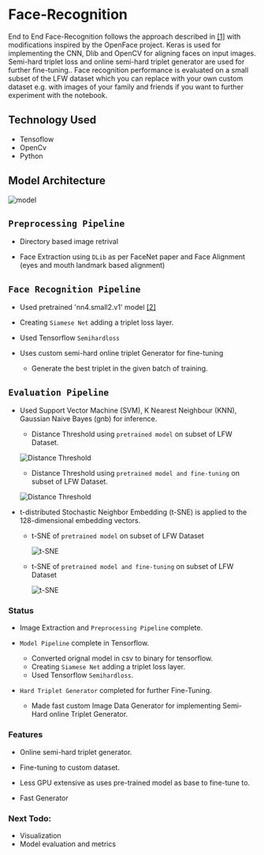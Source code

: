# Face-Recognition 

End to End Face-Recognition follows the approach described in [[1]](https://arxiv.org/abs/1503.03832) with modifications inspired by the OpenFace project. Keras is used for implementing the CNN, Dlib and OpenCV for aligning faces on input images. Semi-hard triplet loss and online semi-hard triplet generator are used for further fine-tuning.. Face recognition performance is evaluated on a small subset of the LFW dataset which you can replace with your own custom dataset e.g. with images of your family and friends if you want to further experiment with the notebook. 

## Technology Used

 - Tensoflow
 - OpenCv
 - Python

##  Model Architecture
  ![model](FaceNet/media/model.png)
 
## `Preprocessing Pipeline`

  - Directory based image retrival
  
  - Face Extraction using `DLib` as per FaceNet paper and Face Alignment (eyes and mouth landmark based alignment)
  
## `Face Recognition Pipeline` 

  - Used pretrained 'nn4.small2.v1' model [[2]](https://cmusatyalab.github.io/openface/models-and-accuracies/#model-definitions)
  
  - Creating `Siamese Net` adding a triplet loss layer.
  
  - Used Tensorflow `Semihardloss`
  
  - Uses custom semi-hard online triplet Generator for fine-tuning
  
    - Generate the best triplet in the given batch of training.
   
 
## `Evaluation Pipeline` 

  - Used Support Vector Machine (SVM), K Nearest Neighbour (KNN), Gaussian Naive Bayes (gnb) for inference.
  
    - Distance Threshold using `pretrained model` on subset of LFW Dataset.
    
    ![Distance Threshold](FaceNet/media/distance_thresh_pre.png)
    
    - Distance Threshold using `pretrained model and fine-tuning` on subset of LFW Dataset.
    
    ![Distance Threshold](FaceNet/media/distance_thresh.png)
    
  - t-distributed Stochastic Neighbor Embedding (t-SNE) is applied to the 128-dimensional embedding vectors.
  
    - t-SNE of `pretrained model` on subset of LFW Dataset
  
      ![t-SNE](FaceNet/media/t-SNE_pre.png)
      
    - t-SNE of `pretrained model and fine-tuning` on subset of LFW Dataset
  
      ![t-SNE](FaceNet/media/t-SNE.png)
  
  
###  Status

- Image Extraction and `Preprocessing Pipeline` complete.
 
- `Model Pipeline` complete in Tensorflow.
  - Converted orignal model in csv to binary for tensorflow.
  - Creating `Siamese Net` adding a triplet loss layer.
  - Used Tensorflow `Semihardloss`.
  
- `Hard Triplet Generator` completed for further Fine-Tuning.
  - Made fast custom Image Data Generator for implementing Semi-Hard online 
    Triplet Generator.
    
### Features

- Online semi-hard triplet generator.

- Fine-tuning to custom dataset.

- Less GPU extensive as uses pre-trained model as base to fine-tune to.

- Fast Generator


### Next Todo:

- Visualization
- Model evaluation and metrics


